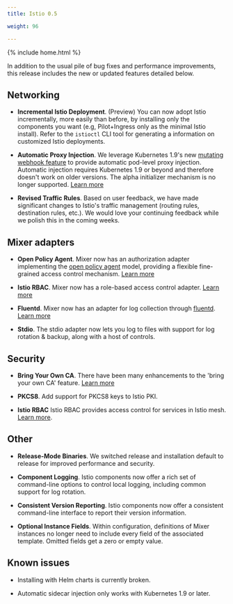 ```yaml
---
title: Istio 0.5

weight: 96

---
```

{% include home.html %}

In addition to the usual pile of bug fixes and performance improvements, this release includes the new or
updated features detailed below.

## Networking

- **Incremental Istio Deployment**. (Preview) You can now adopt Istio incrementally, more easily than before, by installing only
the components you want (e.g, Pilot+Ingress only as the minimal Istio install). Refer to the `istioctl` CLI tool for generating a
information on customized Istio deployments.

- **Automatic Proxy Injection**. We leverage Kubernetes 1.9's new
[mutating webhook feature](https://github.com/kubernetes/kubernetes/blob/master/CHANGELOG-1.9.md#api-machinery) to provide automatic
pod-level proxy injection. Automatic injection requires Kubernetes 1.9 or beyond and
therefore doesn't work on older versions. The alpha initializer mechanism is no longer supported.
[Learn more]({{home}}/docs/setup/kubernetes/sidecar-injection.html#automatic-sidecar-injection)

- **Revised Traffic Rules**. Based on user feedback, we have made significant changes to Istio's traffic management
(routing rules, destination rules, etc.). We would love your continuing feedback while we polish this in the coming weeks.

## Mixer adapters

- **Open Policy Agent**. Mixer now has an authorization adapter implementing the [open policy agent](https://www.openpolicyagent.org) model,
providing a flexible fine-grained access control mechanism. [Learn more](https://docs.google.com/document/d/1U2XFmah7tYdmC5lWkk3D43VMAAQ0xkBatKmohf90ICA/edit#heading=h.fmlgl8m03gfy)

- **Istio RBAC**. Mixer now has a role-based access control adapter.
[Learn more]({{home}}/docs/concepts/security/rbac.html)

- **Fluentd**. Mixer now has an adapter for log collection through [fluentd](https://www.fluentd.org).
[Learn more]({{home}}/docs/tasks/telemetry/fluentd.html)

- **Stdio**. The stdio adapter now lets you log to files with support for log rotation & backup, along with a host
of controls.

## Security

- **Bring Your Own CA**. There have been many enhancements to the 'bring your own CA' feature.
[Learn more]({{home}}/docs/tasks/security/plugin-ca-cert.html)

- **PKCS8**. Add support for PKCS8 keys to Istio PKI.

- **Istio RBAC** Istio RBAC provides access control for services in Istio mesh.
[Learn more]({{home}}/docs/concepts/security/rbac.html).

## Other

- **Release-Mode Binaries**. We switched release and installation default to release for improved
performance and security.

- **Component Logging**. Istio components now offer a rich set of command-line options to control local logging, including
common support for log rotation.

- **Consistent Version Reporting**. Istio components now offer a consistent command-line interface to report their version information.

- **Optional Instance Fields**. Within configuration, definitions of Mixer instances no longer need to include every field of the
associated template. Omitted fields get a zero or empty value.

## Known issues

- Installing with Helm charts is currently broken.

- Automatic sidecar injection only works with Kubernetes 1.9 or later.
